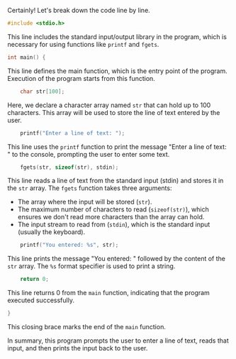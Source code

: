 Certainly! Let's break down the code line by line.

```c
#include <stdio.h>
```
This line includes the standard input/output library in the program, which is necessary for using functions like `printf` and `fgets`.

```c
int main() {
```
This line defines the main function, which is the entry point of the program. Execution of the program starts from this function.

```c
    char str[100];
```
Here, we declare a character array named `str` that can hold up to 100 characters. This array will be used to store the line of text entered by the user.

```c
    printf("Enter a line of text: ");
```
This line uses the `printf` function to print the message "Enter a line of text: " to the console, prompting the user to enter some text.

```c
    fgets(str, sizeof(str), stdin);
```
This line reads a line of text from the standard input (stdin) and stores it in the `str` array. The `fgets` function takes three arguments:
- The array where the input will be stored (`str`).
- The maximum number of characters to read (`sizeof(str)`), which ensures we don't read more characters than the array can hold.
- The input stream to read from (`stdin`), which is the standard input (usually the keyboard).

```c
    printf("You entered: %s", str);
```
This line prints the message "You entered: " followed by the content of the `str` array. The `%s` format specifier is used to print a string.

```c
    return 0;
```
This line returns 0 from the `main` function, indicating that the program executed successfully.

```c
}
```
This closing brace marks the end of the `main` function.

In summary, this program prompts the user to enter a line of text, reads that input, and then prints the input back to the user.
